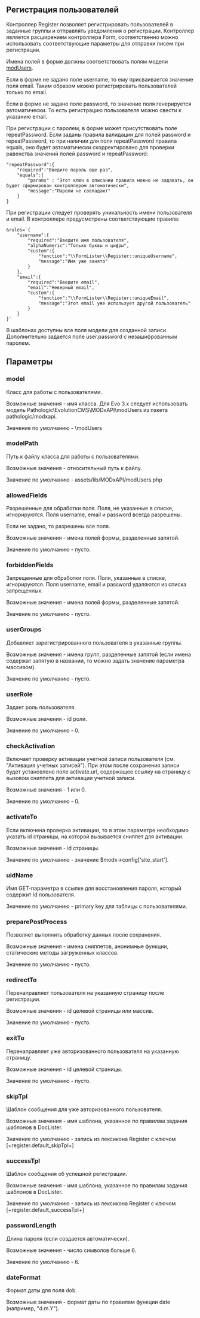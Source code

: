 ## Регистрация пользователей

Контроллер Register позволяет регистрировать пользователей в заданные группы и отправлять уведомления о регистрации. Контроллер является расширением контроллера Form, соответственно можно использовать соответствующие параметры для отправки писем при регистрации.

Имена полей в форме должны соответствовать полям модели [modUsers](http://docs.evolution-cms.com/Extras/Snippets/DocLister/MODxAPI).

Если в форме не задано поле username, то ему присваивается значение поля email. Таким образом можно регистрировать пользователей только по email.

Если в форме не задано поле password, то значение поля генерируется автоматически. То есть регистрацию пользователя можно свести к указанию email.

При регистрации с паролем, в форме может присутствовать поле repeatPassword. Если заданы правила валидации для полей password и repeatPassword, то при наличии для поля repeatPassword правила equals, оно будет автоматически скорректировано для проверки равенства значений полей password и repeatPassword:
```
"repeatPassword":{
    "required":"Введите пароль еще раз",
    "equals":{
        "params" : "Этот ключ в описании правила можно не задавать, он будет сформирован контроллером автоматически",
        "message":"Пароли не совпадают"
    }
}
```

При регистрации следует проверять уникальность имени пользователя и email. В контроллере предусмотрены соответствующие правила:
```
&rules=`{
    "username":{
        "required":"Введите имя пользователя",
        "alphaNumeric":"Только буквы и цифры",
        "custom":{
            "function":"\\FormLister\\Register::uniqueUsername",
            "message":"Имя уже занято"
        }
    },
    "email":{
        "required":"Введите email",
        "email":"Неверный email",
        "custom":{
            "function":"\\FormLister\\Register::uniqueEmail",
            "message":"Этот email уже использует другой пользователь"
        }
    }
}`
```
В шаблонах доступны все поля модели для созданной записи. Дополнительно задается поле user.password с незашифрованным паролем. 

## Параметры
### model
Класс для работы с пользователями.

Возможные значения - имя класса. Для Evo 3.x следует использовать модель Pathologic\EvolutionCMS\MODxAPI\modUsers из пакета pathologic/modxapi.

Значение по умолчанию - \modUsers

### modelPath
Путь к файлу класса для работы с пользователями.

Возможные значения - относительный путь к файлу.

Значение по умолчанию - assets/lib/MODxAPI/modUsers.php

### allowedFields
Разрешенные для обработки поля. Поля, не указанные в списке, игнорируются. Поля username, email и password всегда разрешены.

Если не задано, то разрешены все поля.

Возможные значения - имена полей формы, разделенные запятой. 

Значение по умолчанию - пусто.

### forbiddenFields
Запрещенные для обработки поля. Поля, указанные в списке, игнорируются. Поля username, email и password удаляются из списка запрещенных.

Возможные значения - имена полей формы, разделенные запятой. 

Значение по умолчанию - пусто.

### userGroups
Добавляет зарегистрированного пользователя в указанные группы.

Возможные значения - имена групп, разделенные запятой (если имена содержат запятую в названии, то можно задать значение параметра массивом).

Значение по умолчанию - пусто.

### userRole
Задает роль пользователя.

Возможные значения - id роли.

Значение по умолчанию - 0.

### checkActivation
Включает проверку активации учетной записи пользователя (см. "Активация учетных записей"). При этом после сохранения записи будет установлено поле activate.url, содержащее ссылку на страницу с вызовом сниппета для активации учетной записи.  

Возможные значения - 1 или 0.

Значение по умолчанию - 0.

### activateTo
Если включена проверка активации, то в этом параметре необходимо указать id страницы, на которой вызывается сниппет для активации.

Возможные значения - id страницы.

Значение по умолчанию - значение $modx->config['site_start'].

### uidName
Имя GET-параметра в ссылке для восстановления пароля, который содержит id пользователя.

Значение по умолчанию - primary key для таблицы с пользователями.

### preparePostProcess
Позволяет выполнить обработку данных после сохранения.

Возможные значения - имена сниппетов, анонимные функции, статические методы загруженных классов.

Значение по умолчанию - пусто.

### redirectTo
Перенаправляет пользователя на указанную страницу после регистрации.

Возможные значения - id целевой страницы или массив.

Значение по умолчанию - пусто.

### exitTo
Перенаправляет уже авторизованного пользователя на указанную страницу.

Возможные значения - id целевой страницы.

Значение по умолчанию - пусто.

### skipTpl
Шаблон сообщения для уже авторизованного пользователя.

Возможные значения - имя шаблона, указанное по правилам задания шаблонов в DocLister.

Значение по умолчанию - запись из лексикона Register с ключом [+register.default_skipTpl+]

### successTpl
Шаблон сообщения об успешной регистрации. 

Возможные значения - имя шаблона, указанное по правилам задания шаблонов в DocLister.

Значение по умолчанию - запись из лексикона Register с ключом [+register.default_successTpl+]

### passwordLength
Длина пароля (если создается автоматически).

Возможные значения - число символов больше 6.

Значение по умолчанию - 6.

### dateFormat
Формат даты для поля dob.

Возможные значения - формат даты по правилам функции date (например, "d.m.Y").
